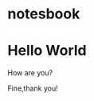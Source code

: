 # notesbook
<!--hello world-->
<!doctype html>
<head>
<meta charset="utf-8">
<title>My first GitHub Repository</title>
</head>
<body>
  <h1>Hello World</h1>
  <p>How are you?</p>
  <p>Fine,thank you!</p>
</body>
</html>
